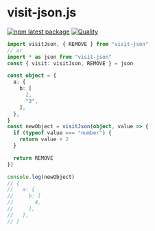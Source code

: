 # visit-json.js

[![npm latest package](https://img.shields.io/npm/v/visit-json/latest.svg)](https://www.npmjs.com/package/visit-json)
[![Quality](https://github.com/tai-kun/visit-json.js/actions/workflows/Quality.yaml/badge.svg)](https://github.com/tai-kun/visit-json.js/actions/workflows/Quality.yaml)

```ts
import visitJson, { REMOVE } from "visit-json"
// or
import * as json from "visit-json"
const { visit: visitJson, REMOVE } = json

const object = {
  a: {
    b: [
      2,
      "3",
    ],
  },
}
const newObject = visitJson(object, value => {
  if (typeof value === "number") {
    return value + 2
  }

  return REMOVE
})

console.log(newObject)
// {
//   a: {
//     b: [
//       4,
//     ],
//   },
// }
```

